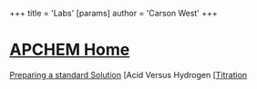 +++
 title = 'Labs'
[params]
	author = 'Carson West'
+++
# [APCHEM Home](./../apchem-home/)

[Preparing a standard Solution](./../preparing-a-standard-solution/)
[Acid Versus Hydrogen [[Titration](./../acid-versus-hydrogen-[[titration/)
